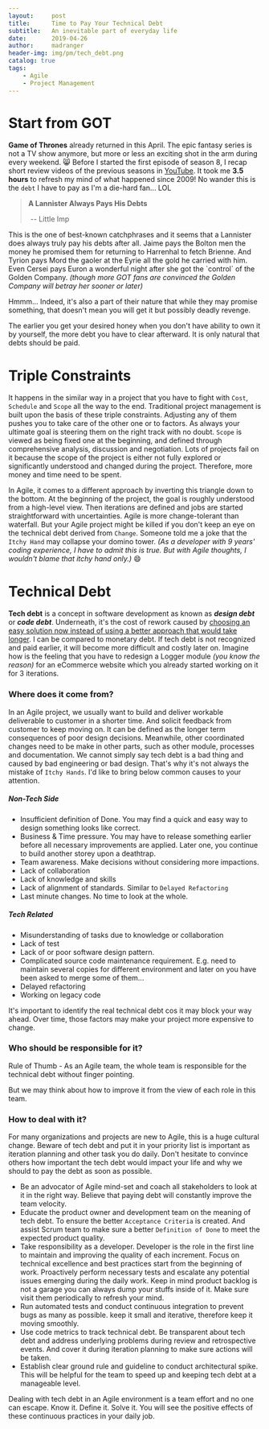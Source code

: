 ```yaml
---
layout:     post
title:      Time to Pay Your Technical Debt
subtitle:   An inevitable part of everyday life
date:       2019-04-26
author:     madranger
header-img: img/pm/tech_debt.png
catalog: true
tags:
    - Agile
    - Project Management
---
```




# Start from GOT

**Game of Thrones** already returned in this April. The epic fantasy series is not a TV show anymore, but more or less an exciting shot in the arm during every weekend. :smile_cat: Before I started the first episode of season 8, I recap short review videos of the previous seasons in [YouTube](https://www.youtube.com/watch?v=WE19Y2FhAAo). It took me **3.5 hours** to refresh my mind of what happened since 2009! No wander this is the `debt` I have to pay as I'm a die-hard fan... LOL ​

> **A Lannister Always Pays His Debts**
>
> ​									          -- Little Imp

This is the one of best-known catchphrases and it seems that a Lannister does always truly pay his debts after all. Jaime pays the Bolton men the money he promised them for returning to Harrenhal to fetch Brienne. And Tyrion pays Mord the gaoler at the Eyrie all the gold he carried with him. Even Cersei pays Euron a wonderful night after she got the \`control\` of the Golden Company. _(though more GOT fans are convinced the Golden Company will betray her sooner or later)_

Hmmm... Indeed, it's also a part of their nature that while they may promise something, that doesn't mean you will get it but possibly deadly revenge.

The earlier you get your desired honey when you don't have ability to own it by yourself, the more debt you have to clear afterward. It is only natural that debts should be paid.



# Triple Constraints

It happens in the similar way in a project that you have to fight with `Cost`, `Schedule`  and `Scope` all the way to the end. Traditional project management is built upon the basis of these triple constraints. Adjusting any of them pushes you to take care of the other one or to factors. As always your ultimate goal is steering them on the right track with no doubt. `Scope` is viewed as being fixed one at the beginning, and defined through comprehensive analysis, discussion and negotiation. Lots of projects fail on it because the scope of the project is either not fully explored or significantly understood and changed during the project. Therefore, more money and time need to be spent.

In Agile, it comes to a different approach by inverting this triangle down to the bottom. At the beginning of the project, the goal is roughly understood from a high-level view. Then iterations are defined and jobs are started straightforward with uncertainties. Agile is more change-tolerant than waterfall. But your Agile project might be killed if you don't keep an eye on the technical debt derived from `Change`. Someone told me a joke that the `Itchy Hand` may collapse your domino tower. _(As a developer with 9 years' coding experience, I have to admit this is true. But with Agile thoughts, I wouldn't blame that itchy hand only.)_ :smile:



# Technical Debt

**Tech debt** is a concept in software development as known as **_design debt_** or **_code debt_**.  Underneath, it's the cost of rework caused by [choosing an easy solution now instead of using a better approach that would take longer](https://en.wikipedia.org/wiki/Technical_debt). I can be compared to monetary debt. If tech debt is not recognized and paid earlier, it will become more difficult and costly later on. Imagine how is the feeling that you have to redesign a Logger module _(you know the reason)_ for an eCommerce website which you already started working on it for 3 iterations.

### Where does it come from?

In an Agile project, we usually want to build and deliver workable deliverable to customer in a shorter time. And solicit feedback from customer to keep moving on. It can be defined as the longer term consequences of poor design decisions. Meanwhile, other coordinated changes need to be make in other parts, such as other module, processes and documentation. We cannot simply say tech debt is a bad thing and caused by bad engineering or bad design. That's why it's not always the mistake of `Itchy Hands`. I'd like to bring below common causes to your attention.

##### Non-Tech Side

- Insufficient definition of Done. You may find a quick and easy way to design something looks like correct.
- Business & Time pressure. You may have to release something earlier before all necessary improvements are applied. Later one, you continue to build another storey upon a deathtrap.
- Team awareness. Make decisions without considering more impactions.
- Lack of collaboration
- Lack of knowledge and skills
- Lack of alignment of standards. Similar to `Delayed Refactoring`
- Last minute changes. No time to look at the whole.

##### Tech Related

- Misunderstanding of tasks due to knowledge or collaboration
- Lack of test
- Lack of or poor software design pattern.
- Complicated source code maintenance requirement. E.g. need to maintain several copies for different environment and later on you have been asked to merge some of them...
- Delayed refactoring
- Working on legacy code

It's important to identify the real technical debt cos it may block your way ahead. Over time, those factors may make your project more expensive to change.

### Who should be responsible for it?

Rule of Thumb -  As an Agile team, the whole team is responsible for the technical debt without finger pointing. 

But we may think about how to improve it from the view of each role in this team.

### How to deal with it?

For many organizations and projects are new to Agile, this is a huge cultural change. Beware of tech debt and put it in your priority list is important as iteration planning and other task you do daily. Don't hesitate to convince others how important the tech debt would impact your life and why we should to pay the debt as soon as possible.

- Be an advocator of Agile mind-set and coach all stakeholders to look at it in the right way. Believe that paying debt will constantly improve the team velocity.
- Educate the product owner and development team on the meaning of tech debt. To ensure the better `Acceptance Criteria` is created. And assist Scrum team to make sure a better `Definition of Done` to meet the expected product quality.
- Take responsibility as a developer. Developer is the role in the first line to maintain and improving the quality of each increment. Focus on technical excellence and best practices start from the beginning of work. Proactively perform necessary tests and escalate any potential issues emerging during the daily work. Keep in mind product backlog is not a garage you can always dump your stuffs inside of it. Make sure visit them periodically to refresh your mind.
- Run automated tests and conduct continuous integration to prevent bugs as many as possible. keep it small and iterative, therefore keep it moving smoothly.
- Use code metrics to track technical debt. Be transparent about tech debt and address underlying problems during review  and retrospective events. And cover it during iteration planning to make sure actions will be taken.
- Establish clear ground rule and guideline to conduct architectural spike. This will be helpful for the team to speed up and keeping tech debt at a manageable level.

Dealing with tech debt in an Agile environment is a team effort and no one can escape. Know it. Define it. Solve it. You will see the positive effects of these continuous practices in your daily job.